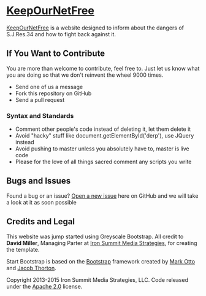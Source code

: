 # [KeepOurNetFree](http://keepournetfree.org/)

[KeepOurNetFree](http://keepournetfree.org/) is a website designed to inform about the dangers of S.J.Res.34 and how to fight back against it.

## If You Want to Contribute

You are more than welcome to contribute, feel free to.  Just let us know what you are doing so that we don't reinvent the wheel 9000 times.
* Send one of us a message
* Fork this repository on GitHub
* Send a pull request

### Syntax and Standards
* Comment other people's code instead of deleting it, let them delete it
* Avoid "hacky" stuff like document.getElementById('derp'), use JQuery instead
* Avoid pushing to master unless you absolutely have to, master is live code
* Please for the love of all things sacred comment any scripts you write

## Bugs and Issues

Found a bug or an issue? [Open a new issue](https://github.com/KeepOurNetFree/keepournetfree.github.io/issues) here on GitHub and we will take a look at it as soon possible

## Credits and Legal

This website was jump started using Greyscale Bootstrap.  All credit to **David Miller**, Managing Parter at [Iron Summit Media Strategies](http://www.ironsummitmedia.com/), for creating the template.

Start Bootstrap is based on the [Bootstrap](http://getbootstrap.com/) framework created by [Mark Otto](https://twitter.com/mdo) and [Jacob Thorton](https://twitter.com/fat).

Copyright 2013-2015 Iron Summit Media Strategies, LLC. Code released under the [Apache 2.0](https://github.com/IronSummitMedia/startbootstrap-grayscale/blob/gh-pages/LICENSE) license.
